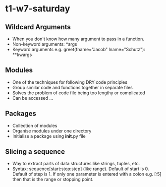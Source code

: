 # t1-w7-saturday

## Wildcard Arguments
- When you don't know how many argument to pass in a function.
- Non-keyword arguments: *args
- Keyword arguments e.g. greet(fname="Jacob" lname="Schutz"): **kwargs

## Modules
- One of the techniques for following DRY code principles
- Group similar code and functions together in separate files
- Solves the problem of code file being too lengthy or complicated
- Can be accessed ...

## Packages
- Collection of modules
- Organise modules under one directory
- Initialise a package using __init__.py file 

## Slicing a sequence
- Way to extract parts of data structures like strings, tuples, etc. 
- Syntax: sequence[start:stop:step] (like range). Default of start is 0. Default of step is 1. If only one parameter is entered with a colon e.g. [:5] then that is the range or stopping point.